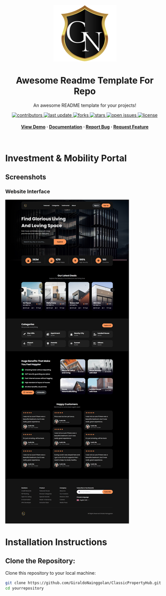 <!--
Hey, thanks for using the awesome-readme-template template.
If you have any enhancements, then fork this project and create a pull request
or just open an issue with the label "enhancement".

Don't forget to give this project a star for additional support ;)
Maybe you can mention me or this repo in the acknowledgements too
-->
<div align="center">

  <img src="./src/assets/images/logos/ln.png" alt="logo" width="200" height="auto" />
  <h1>Awesome Readme Template For Repo</h1>
  
  <p>
    An awesome README template for your projects! 
  </p>
  
  
<!-- Badges -->
<p>
  <a href="https://github.com/GiraldoNainggolan/ClassicPropertyHub/graphs/contributors">
    <img src="https://img.shields.io/github/contributors/GiraldoNainggolan/ClassicPropertyHub" alt="contributors" />
  </a>
  <a href="">
    <img src="https://img.shields.io/github/last-commit/GiraldoNainggolan/ClassicPropertyHub" alt="last update" />
  </a>
  <a href="https://github.com/GiraldoNainggolan/ClassicPropertyHub/network/members">
    <img src="https://img.shields.io/github/forks/GiraldoNainggolan/ClassicPropertyHub" alt="forks" />
  </a>
  <a href="https://github.com/GiraldoNainggolan/ClassicPropertyHub/stargazers">
    <img src="https://img.shields.io/github/stars/GiraldoNainggolan/ClassicPropertyHub" alt="stars" />
  </a>
  <a href="https://github.com/GiraldoNainggolan/ClassicPropertyHub/issues/">
    <img src="https://img.shields.io/github/issues/GiraldoNainggolan/ClassicPropertyHub" alt="open issues" />
  </a>
  <a href="https://github.com/GiraldoNainggolan/ClassicPropertyHub/blob/master/LICENSE">
    <img src="https://img.shields.io/github/license/GiraldoNainggolan/ClassicPropertyHub.svg" alt="license" />
  </a>
</p>
   
<h4>
    <a href="https://github.com/GiraldoNainggolan/ClassicPropertyHub">View Demo</a>
  <span> · </span>
    <a href="https://github.com/GiraldoNainggolan/ClassicPropertyHub">Documentation</a>
  <span> · </span>
    <a href="https://github.com/GiraldoNainggolan/ClassicPropertyHub/issues/">Report Bug</a>
  <span> · </span>
    <a href="https://github.com/GiraldoNainggolan/ClassicPropertyHub/issues/">Request Feature</a>
  </h4>
</div>

<br />

# Investment & Mobility Portal

## Screenshots

### Website Interface
![Website Interface](./src/assets/images/full.png)


# Installation Instructions
## Clone the Repository:
Clone this repository to your local machine:

```bash
git clone https://github.com/GiraldoNainggolan/ClassicPropertyHub.git
cd yourrepository
```

